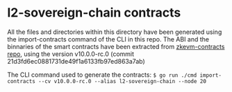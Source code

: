 # l2-sovereign-chain contracts

All the files and directories within this directory have been generated using the import-contracts command of the CLI in this repo.
The ABI and the binnaries of the smart contracts have been extracted from [zkevm-contracts repo](https://github.com/0xPolygonHermez/zkevm-contracts), using the version v10.0.0-rc.0 (commit 21d3fd6ec0881731de49f1a6133fb97ed863a7ab)

The CLI command used to generate the contracts: `$ go run ./cmd import-contracts --cv v10.0.0-rc.0 --alias l2-sovereign-chain --node 20`

